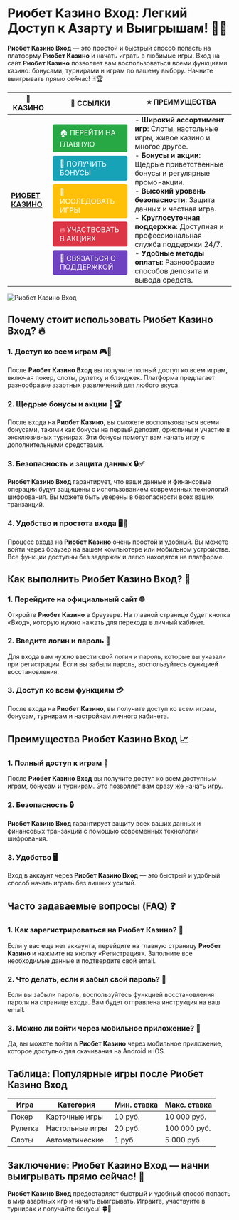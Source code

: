 # **Риобет Казино Вход: Легкий Доступ к Азарту и Выигрышам!** 🎰💸

**Риобет Казино Вход** — это простой и быстрый способ попасть на платформу **Риобет Казино** и начать играть в любимые игры. Вход на сайт **Риобет Казино** позволяет вам воспользоваться всеми функциями казино: бонусами, турнирами и играм по вашему выбору. Начните выигрывать прямо сейчас! 🃏🏆

| 🎰 **КАЗИНО**                              | 🔗 **ССЫЛКИ**                                                                                                                                                                                                                                                                                                   | ⭐ **ПРЕИМУЩЕСТВА**                                                                                     |
|--------------------------------------------|----------------------------------------------------------------------------------------------------------------------------------------------------------------------------------------------------------------------------------------------------------------------------------------------------------------|--------------------------------------------------------------------------------------------------------|
| **[РИОБЕТ КАЗИНО](https://brandplay.link/7xBLTPyj)** | <a href="https://brandplay.link/7xBLTPyj" style="display: inline-block; padding: 8px 16px; margin: 4px 0; background-color: #28a745; color: white; text-decoration: none; border-radius: 4px;">🏠 ПЕРЕЙТИ НА ГЛАВНУЮ</a><br> <a href="https://brandplay.link/7xBLTPyj" style="display: inline-block; padding: 8px 16px; margin: 4px 0; background-color: #17a2b8; color: white; text-decoration: none; border-radius: 4px;">🎁 ПОЛУЧИТЬ БОНУСЫ</a><br> <a href="https://brandplay.link/7xBLTPyj" style="display: inline-block; padding: 8px 16px; margin: 4px 0; background-color: #ffc107; color: white; text-decoration: none; border-radius: 4px;">🎲 ИССЛЕДОВАТЬ ИГРЫ</a><br> <a href="https://brandplay.link/7xBLTPyj" style="display: inline-block; padding: 8px 16px; margin: 4px 0; background-color: #dc3545; color: white; text-decoration: none; border-radius: 4px;">🔥 УЧАСТВОВАТЬ В АКЦИЯХ</a><br> <a href="https://brandplay.link/7xBLTPyj" style="display: inline-block; padding: 8px 16px; margin: 4px 0; background-color: #6f42c1; color: white; text-decoration: none; border-radius: 4px;">💬 СВЯЗАТЬСЯ С ПОДДЕРЖКОЙ</a> | - **Широкий ассортимент игр**: Слоты, настольные игры, живое казино и многое другое.<br>- **Бонусы и акции**: Щедрые приветственные бонусы и регулярные промо-акции.<br>- **Высокий уровень безопасности**: Защита данных и честная игра.<br>- **Круглосуточная поддержка**: Доступная и профессиональная служба поддержки 24/7.<br>- **Удобные методы оплаты**: Разнообразие способов депозита и вывода средств. |

![Риобет Казино Вход](https://avatars.mds.yandex.net/i?id=761c4f42bcdd3eac6fea742c19509810_l-9245471-images-thumbs&n=13)

## Почему стоит использовать **Риобет Казино Вход**? 🔥

### 1. **Доступ ко всем играм** 🎮💸

После **Риобет Казино Вход** вы получите полный доступ ко всем играм, включая покер, слоты, рулетку и блэкджек. Платформа предлагает разнообразие азартных развлечений для любого вкуса.

### 2. **Щедрые бонусы и акции** 🎁🏆

После входа на **Риобет Казино**, вы сможете воспользоваться всеми бонусами, такими как бонусы на первый депозит, фриспины и участие в эксклюзивных турнирах. Эти бонусы помогут вам начать игру с дополнительными средствами.

### 3. **Безопасность и защита данных** 🔒✅

**Риобет Казино Вход** гарантирует, что ваши данные и финансовые операции будут защищены с использованием современных технологий шифрования. Вы можете быть уверены в безопасности всех ваших транзакций.

### 4. **Удобство и простота входа** 🖥️📱

Процесс входа на **Риобет Казино** очень простой и удобный. Вы можете войти через браузер на вашем компьютере или мобильном устройстве. Все функции доступны без задержек и легко находятся на платформе.

## Как выполнить **Риобет Казино Вход**? 🏁

### 1. **Перейдите на официальный сайт** 🌐

Откройте **Риобет Казино** в браузере. На главной странице будет кнопка «Вход», которую нужно нажать для перехода в личный кабинет.

### 2. **Введите логин и пароль** 📝

Для входа вам нужно ввести свой логин и пароль, которые вы указали при регистрации. Если вы забыли пароль, воспользуйтесь функцией восстановления.

### 3. **Доступ ко всем функциям** 💳

После входа на **Риобет Казино**, вы получите доступ ко всем играм, бонусам, турнирам и настройкам личного кабинета.

## Преимущества **Риобет Казино Вход** 📈

### 1. **Полный доступ к играм** 🎰

После **Риобет Казино Вход** вы получите доступ ко всем доступным играм, бонусам и турнирам. Это позволяет вам сразу же начать игру.

### 2. **Безопасность** 🔒

**Риобет Казино Вход** гарантирует защиту всех ваших данных и финансовых транзакций с помощью современных технологий шифрования.

### 3. **Удобство** 🖥️

Вход в аккаунт через **Риобет Казино Вход** — это быстрый и удобный способ начать играть без лишних усилий.

## Часто задаваемые вопросы (FAQ) ❓

### **1. Как зарегистрироваться на **Риобет Казино**?** 📝

Если у вас еще нет аккаунта, перейдите на главную страницу **Риобет Казино** и нажмите на кнопку «Регистрация». Заполните все необходимые данные и подтвердите свой email.

### **2. Что делать, если я забыл свой пароль?** 🔑

Если вы забыли пароль, воспользуйтесь функцией восстановления пароля на странице входа. Вам будет отправлена инструкция на ваш email.

### **3. Можно ли войти через мобильное приложение?** 📱

Да, вы можете войти в **Риобет Казино** через мобильное приложение, которое доступно для скачивания на Android и iOS.

## Таблица: Популярные игры после **Риобет Казино Вход**

| Игра                | Категория        | Мин. ставка | Макс. ставка |
|---------------------|------------------|-------------|--------------|
| Покер               | Карточные игры   | 10 руб.     | 10 000 руб.  |
| Рулетка             | Настольные игры  | 20 руб.     | 100 000 руб. |
| Слоты               | Автоматические   | 1 руб.      | 5 000 руб.   |

## Заключение: **Риобет Казино Вход** — начни выигрывать прямо сейчас! 🎉

**Риобет Казино Вход** предоставляет быстрый и удобный способ попасть в мир азартных игр и начать выигрывать. Играйте, участвуйте в турнирах и получайте бонусы! 🍀🎰

